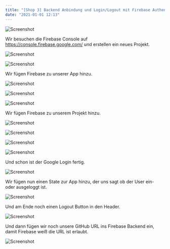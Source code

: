 ```yaml
---
title: "[Shop 3] Backend Anbindung und Login/Logout mit Firebase Authentifizierung"
date: "2021-01-01 12:13"
---
```


![Screenshot](../images/13-1.jpg)

Wir besuchen die Firebase Console auf https://console.firebase.google.com/ und erstellen ein neues Projekt.

![Screenshot](../images/13-2.jpg)

![Screenshot](../images/13-3.jpg)

Wir fügen Firebase zu unserer App hinzu.

![Screenshot](../images/13-4.jpg)

![Screenshot](../images/13-5.jpg)

![Screenshot](../images/13-6.jpg)

Wir fügen Firebase zu unserem Projekt hinzu.

![Screenshot](../images/13-7.jpg)

![Screenshot](../images/13-8.jpg)

![Screenshot](../images/13-9.jpg)

![Screenshot](../images/13-10.jpg)

Und schon ist der Google Login fertig.

![Screenshot](../images/13-11.jpg)

Wir fügen nun einen State zur App hinzu, der uns sagt ob der User ein- oder ausgeloggt ist.

![Screenshot](../images/13-12.jpg)

Und am Ende noch einen Logout Button in den Header.

![Screenshot](../images/13-13.jpg)

Und dann fügen wir noch unsere GitHub URL ins Firebase Backend ein, damit Firebase weiß die URL ist erlaubt.

![Screenshot](../images/13-14.jpg)
